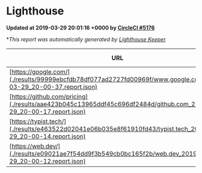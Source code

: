 
# Lighthouse

**Updated at 2019-03-29 20:01:16 +0000 by [CircleCI #5176](https://circleci.com/gh/ItinerisLtd/lighthouse-keeper-example/5176)**

**This report was automatically generated by [Lighthouse Keeper](https://github.com/itinerisltd/lighthouse-keeper)*

| URL | Performance | Accessibility | Best Practices | SEO | PWA | Updated At |
| --- | --- | --- | --- | --- | --- | --- |
| [https://google.com/](./results/99999ebcfdb78df077ad2727fd00969f/www.google.com_2019-03-29_20-00-37.report.json) | 0.94 | 0.71 | 0.93 | 0.82 | 0.58 | 2019-03-29T20:00:37.775Z |
| [https://github.com/pricing](./results/aae423b045c13965ddf45c696df2484d/github.com_2019-03-29_20-00-17.report.json) | 0.59 | 0.89 | 0.93 | 0.9 | 0.58 | 2019-03-29T20:00:17.188Z |
| [https://typist.tech/](./results/e463522d02041e06b035e8f61910fd43/typist.tech_2019-03-29_20-00-14.report.json) | 1 |  |  |  |  | 2019-03-29T20:00:14.043Z |
| [https://web.dev/](./results/e09021ae7f54dd9f3b549cb0bc165f2b/web.dev_2019-03-29_20-00-12.report.json) | 0.97 | 0.93 | 1 | 0.96 | 1 | 2019-03-29T20:00:12.966Z |
